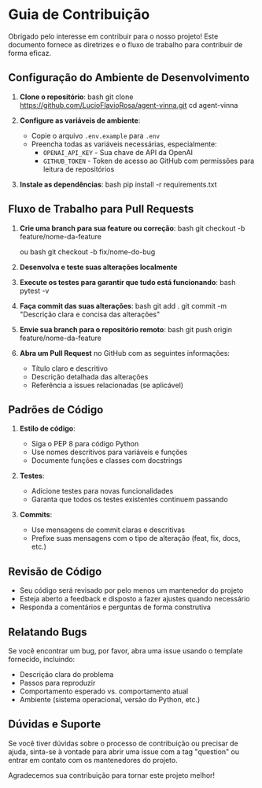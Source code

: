 # Guia de Contribuição

Obrigado pelo interesse em contribuir para o nosso projeto! Este documento fornece as diretrizes e o fluxo de trabalho para contribuir de forma eficaz.

## Configuração do Ambiente de Desenvolvimento

1. **Clone o repositório**:
   bash
   git clone https://github.com/LucioFlavioRosa/agent-vinna.git
   cd agent-vinna
   

2. **Configure as variáveis de ambiente**:
   - Copie o arquivo `.env.example` para `.env`
   - Preencha todas as variáveis necessárias, especialmente:
     - `OPENAI_API_KEY` - Sua chave de API da OpenAI
     - `GITHUB_TOKEN` - Token de acesso ao GitHub com permissões para leitura de repositórios

3. **Instale as dependências**:
   bash
   pip install -r requirements.txt
   

## Fluxo de Trabalho para Pull Requests

1. **Crie uma branch para sua feature ou correção**:
   bash
   git checkout -b feature/nome-da-feature
   
   ou
   bash
   git checkout -b fix/nome-do-bug
   

2. **Desenvolva e teste suas alterações localmente**

3. **Execute os testes para garantir que tudo está funcionando**:
   bash
   pytest -v
   

4. **Faça commit das suas alterações**:
   bash
   git add .
   git commit -m "Descrição clara e concisa das alterações"
   

5. **Envie sua branch para o repositório remoto**:
   bash
   git push origin feature/nome-da-feature
   

6. **Abra um Pull Request** no GitHub com as seguintes informações:
   - Título claro e descritivo
   - Descrição detalhada das alterações
   - Referência a issues relacionadas (se aplicável)

## Padrões de Código

1. **Estilo de código**:
   - Siga o PEP 8 para código Python
   - Use nomes descritivos para variáveis e funções
   - Documente funções e classes com docstrings

2. **Testes**:
   - Adicione testes para novas funcionalidades
   - Garanta que todos os testes existentes continuem passando

3. **Commits**:
   - Use mensagens de commit claras e descritivas
   - Prefixe suas mensagens com o tipo de alteração (feat, fix, docs, etc.)

## Revisão de Código

- Seu código será revisado por pelo menos um mantenedor do projeto
- Esteja aberto a feedback e disposto a fazer ajustes quando necessário
- Responda a comentários e perguntas de forma construtiva

## Relatando Bugs

Se você encontrar um bug, por favor, abra uma issue usando o template fornecido, incluindo:

- Descrição clara do problema
- Passos para reproduzir
- Comportamento esperado vs. comportamento atual
- Ambiente (sistema operacional, versão do Python, etc.)

## Dúvidas e Suporte

Se você tiver dúvidas sobre o processo de contribuição ou precisar de ajuda, sinta-se à vontade para abrir uma issue com a tag "question" ou entrar em contato com os mantenedores do projeto.

Agradecemos sua contribuição para tornar este projeto melhor!